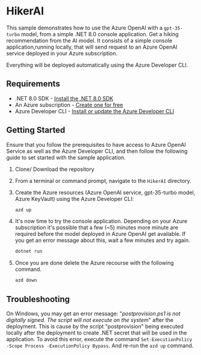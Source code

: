 # HikerAI

This sample demonstrates how to use the Azure OpenAI with a `gpt-35-turbo` model, from a simple .NET 8.0 console application. Get a hiking recommendation from the AI model. It consists of a simple console application,running locally, that will send request to an Azure OpenAI service deployed in your Azure subscription. 

Everything will be deployed automatically using the Azure Developer CLI.

## Requirements

- .NET 8.0 SDK - [Install the .NET 8.0 SDK](https://dotnet.microsoft.com/download/dotnet/8.0)
- An Azure subscription - [Create one for free](https://azure.microsoft.com/free)
- Azure Developer CLI - [Install or update the Azure Developer CLI](https://learn.microsoft.com/azure/developer/azure-developer-cli/install-azd)

## Getting Started

Ensure that you follow the prerequisites to have access to Azure OpenAI Service as well as the Azure Developer CLI, and then follow the following guide to set started with the sample application.

1. Clone/ Download the repository
1. From a terminal or command prompt, navigate to the `HikerAI` directory.

1. Create the Azure resources (Azure OpenAI service, gpt-35-turbo model, Azure KeyVault) using the Azure Developer CLI:
	```bash
	azd up
	```
1. It's now time to try the console application. Depending on your Azure subscription it's possible that a few (~5) minutes more minute are required before the model deployed in Azure OpenAI get available. If you get an error message about this, wait a few minutes and try again.
	```bash
	dotnet run
	```
4. Once you are done delete the Azure recourse with the following command.
	```bash
	azd down
	```

## Troubleshooting

On Windows, you may get an error message: "*postprovision.ps1 is not digitally signed. The script will not execute on the system*" after the deployment. This is cause by the script "postprovision" being executed locally after the deployment to create .NET secret that will be used in the application. To avoid this error, execute the command `Set-ExecutionPolicy -Scope Process -ExecutionPolicy Bypass`. And re-run the `azd up` command.
